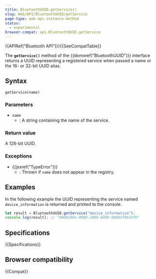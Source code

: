```yaml
---
title: BluetoothUUID.getService()
slug: Web/API/BluetoothUUID/getService
page-type: web-api-instance-method
status:
  - experimental
browser-compat: api.BluetoothUUID.getService
---
```


{{APIRef("Bluetooth API")}}{{SeeCompatTable}}

The **`getService()`** method of the {{domxref("BluetoothUUID")}} interface returns a UUID representing a registered service when passed a name or the 16- or 32-bit UUID alias.

## Syntax

```js-nolint
getService(name)
```

### Parameters

- `name`
  - : A string containing the name of the service.

### Return value

A 128-bit UUID.

### Exceptions

- {{jsxref("TypeError")}}
  - : Thrown if `name` does not appear in the registry.

## Examples

In the following example the UUID representing the service named `device_information` is returned and printed to the console.

```js
let result = BluetoothUUID.getService("device_information");
console.log(result); // "0000180a-0000-1000-8000-00805f9b34fb"
```

## Specifications

{{Specifications}}

## Browser compatibility

{{Compat}}
